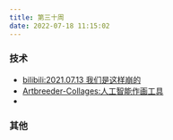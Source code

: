 ```yaml
---
title: 第三十周
date: 2022-07-18 11:15:02
---
```


### 技术
- [bilibili:2021.07.13 我们是这样崩的](https://www.bilibili.com/read/cv17521097)
- [Artbreeder-Collages:人工智能作画工具](https://collage.artbreeder.com/)
- 
### 其他